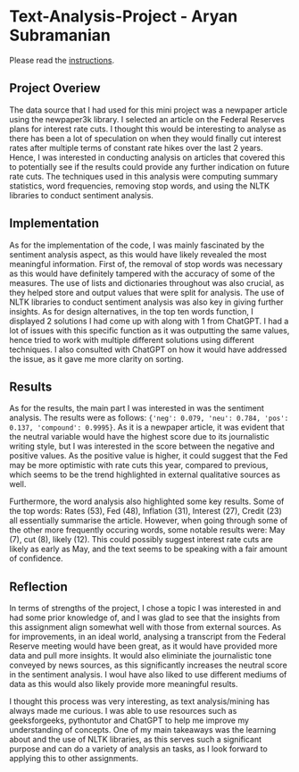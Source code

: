 # Text-Analysis-Project - Aryan Subramanian
 
Please read the [instructions](instructions.md).

## Project Overiew
The data source that I had used for this mini project was a newpaper article using the newpaper3k library. I selected an article on the Federal Reserves plans for interest rate cuts. I thought this would be interesting to analyse as there has been a lot of speculation on when they would finally cut interest rates after multiple terms of constant rate hikes over the last 2 years. Hence, I was interested in conducting analysis on articles that covered this to potentially see if the results could provide any further indication on future rate cuts. The techniques used in this analysis were computing summary statistics, word frequencies, removing stop words, and using the NLTK libraries to conduct sentiment analysis.

## Implementation
As for the implementation of the code, I was mainly fascinated by the sentiment analysis aspect, as this would have likely revealed the most meaningful information. First of, the removal of stop words was necessary as this would have definitely tampered with the accuracy of some of the measures. The use of lists and dictionaries throughout was also crucial, as they helped store and output values that were split for analysis. The use of NLTK libraries to conduct sentiment analysis was also key in giving further insights. As for design alternatives, in the top ten words function, I displayed 2 solutions I had come up with along with 1 from ChatGPT. I had a lot of issues with this specific function as it was outputting the same values, hence tried to work with multiple different solutions using different techniques. I also consulted with ChatGPT on how it would have addressed the issue, as it gave me more clarity on sorting. 

## Results
As for the results, the main part I was interested in was the sentiment analysis. The results were as follows: `{'neg': 0.079, 'neu': 0.784, 'pos': 0.137, 'compound': 0.9995}`. As it is a newpaper article, it was evident that the neutral variable would have the highest score due to its journalistic writing style, but I was interested in the score between the negative and positive values. As the positive value is higher, it could suggest that the Fed may be more optimistic with rate cuts this year, compared to previous, which seems to be the trend highlighted in external qualitative sources as well. 

Furthermore, the word analysis also highlighted some key results. Some of the top words: Rates (53), Fed (48), Inflation (31), Interest (27), Credit (23) all essentially summarise the article. However, when going through some of the other more frequently occuring words, some notable results were: May (7), cut (8), likely (12). This could possibly suggest interest rate cuts are likely as early as May, and the text seems to be speaking with a fair amount of confidence.

## Reflection
In terms of strengths of the project, I chose a topic I was interested in and had some prior knowledge of, and I was glad to see that the insights from this assignment align somewhat well with those from external sources. As for improvements, in an ideal world, analysing a transcript from the Federal Reserve meeting would have been great, as it would have provided more data and pull more insights. It would also eliminiate the journalistic tone conveyed by news sources, as this significantly increases the neutral score in the sentiment analysis. I woul have also liked to use different mediums of data as this would also likely provide more meaningful results. 

I thought this process was very interesting, as text analysis/mining has always made me curious. I was able to use resources such as geeksforgeeks, pythontutor and ChatGPT to help me improve my understanding of concepts. One of my main takeaways was the learning about and the use of NLTK libraries, as this serves such a significant purpose and can do a variety of analysis an tasks, as I look forward to applying this to other assignments. 
